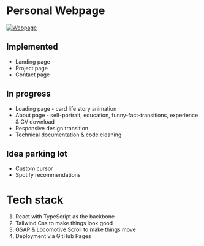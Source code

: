 # Personal Webpage
[![Webpage](https://user-images.githubusercontent.com/39443615/146680311-f0aaf24c-9a9c-4949-aede-a836bf3da02c.png)](https://oliverklukas.github.io/)

## Implemented
- Landing page
- Project page
- Contact page

## In progress
- Loading page - card life story animation
- About page - self-portrait, education, funny-fact-transitions, experience & CV download
- Responsive design transition
- Technical documentation & code cleaning

## Idea parking lot
- Custom cursor
- Spotify recommendations

# Tech stack
1. React with TypeScript as the backbone
2. Tailwind Css to make things look good
3. GSAP & Locomotive Scroll to make things move
4. Deployment via GitHub Pages
